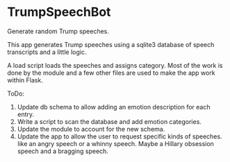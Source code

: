 # TrumpSpeechBot
Generate random Trump speeches.

This app generates Trump speeches using a sqlite3 database of speech transcripts and a little logic. 

A load script loads the speeches and assigns category. Most of the work is done by the module and a few other
files are used to make the app work within Flask.

ToDo:

1. Update db schema to allow adding an emotion description for each entry.
2. Write a script to scan the database and add emotion categories.
3. Update the module to account for the new schema.
4. Update the app to allow the user to request specific kinds of speeches.
   like an angry speech or a whinny speech. Maybe a Hillary obsession speech and a bragging speech.
